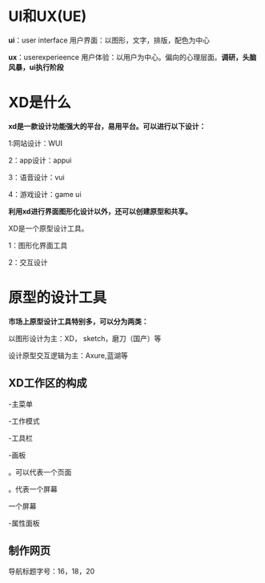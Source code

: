 # UI和UX(UE)

**ui**：user interface 用户界面：以图形，文字，排版，配色为中心

**ux**：userexperieence 用户体验：以用户为中心。偏向的心理层面。**调研，头脑风暴，ui执行阶段**



# XD是什么

 **xd是一款设计功能强大的平台，易用平台。可以进行以下设计：**

1:网站设计：WUI

2：app设计：appui

3：语音设计：vui

4：游戏设计：game ui

**利用xd进行界面图形化设计以外，还可以创建原型和共享。**

XD是一个原型设计工具。

1：图形化界面工具

2：交互设计

# 原型的设计工具

**市场上原型设计工具特别多，可以分为两类：**

以图形设计为主：XD， sketch，磨刀（国产）等

设计原型交互逻辑为主：Axure,蓝湖等

## XD工作区的构成

-主菜单

-工作模式

-工具栏

-画板

  。可以代表一个页面

  。代表一个屏幕

一个屏幕

-属性面板



## 制作网页

导航标题字号：16，18，20